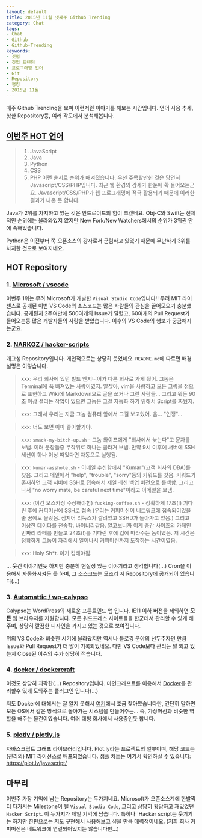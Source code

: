 ```yaml
---
layout: default
title: 2015년 11월 넷째주 Github Trending
category: Chat
tags:
- Chat
- Github
- Github-Trending
keywords:
- 깃헙
- 깃헙 트렌딩
- 프로그래밍 언어
- Git
- Repository
- 랭킹
- 2015년 11월
---
```


매주 Github Trending을 보며 이런저런 이야기를 해보는 시간입니다. 언어 사용 추세, 핫한 Repository등, 여러 각도에서 분석해봅니다.

## <a href="http://githut.info/">이번주 HOT 언어</a>
> 1. JavaScript
> 2. Java
> 3. Python
> 4. CSS
> 5. PHP
이런 순서로 순위가 매겨졌습니다. 우선 주목할만한 것은 당연히 Javascript/CSS/PHP입니다. 최근 웹 환경의 강세가 한눈에 확 들어오는군요. Javascript/CSS/PHP가 웹 프로그래밍에 적극 활용되기 때문에 이러한 결과가 나온 듯 합니다. 

Java가 2위를 차지하고 있는 것은 안드로이드의 힘이 크겠네요. Obj-C와 Swift는 전체적인 순위에는 올라와있지 않지만 New Fork/New Watchers에서의 순위가 3위권 안에 속해있습니다. 

Python은 이전부터 쭉 오픈소스의 강자로서 군림하고 있었기 때문에 무난하게 3위를 차지한 것으로 보여지네요.

## HOT Repository

### 1. <a href="https://github.com/Mircosoft/vscode">Microsoft / vscode</a>
이번주 1위는 무려 Microsoft가 개발한 `Visual Studio Code`입니다!! 무려 MIT 라이센스로 공개된 이번 VS Code의 소스코드는 많은 사람들의 관심을 끌어모으기 충분했습니다. 공개된지 2주여만에 500여개의 Issue가 달렸고, 60여개의 Pull Request가 들어오는등 많은 개발자들의 사랑을 받았습니다. 이후의 VS Code의 행보가 궁금해지는군요.

### 2. <a href="https://github.com/NARKOZ/hacker-scripts">NARKOZ / hacker-scripts</a>
개그성 Repository입니다. 개인적으로는 상당히 웃었네요. `README.md`에 따르면 배경 설명은 이렇습니다.
>xxx: 우리 회사에 있던 빌드 엔지니어가 다른 회사로 가게 됬어. 그놈은 Terminal에 푹 빠져있는 사람이였지. 알잖아, vim을 사랑하고 모든 그림을 점으로 표현하고 Wiki에 Markdown으로 글을 쓰거나 그런 사람들... 그리고 뭐든 90초 이상 설리는 작업이 있으면 그놈은 그걸 자동화 하기 위해서 Script를 짜뒀지.

>xxx: 그래서 우리는 지금 그놈 컴퓨터 앞에서 그걸 보고있어. 음... "인정"...

>xxx: 너도 보면 아마 좋아할거야.

>xxx: `smack-my-bitch-up.sh` - 그놈 와이프에게 "회사에서 늦는다"고 문자를 보냄. 여러 문장들중 무작위로 하나는 골라거 보냄. 만약 9시 이후에 서버에 SSH 세션이 하나 이상 떠있다면 자동으로 실행됨.

>xxx: `kumar-asshole.sh` - 이메일 수신함에서 "Kumar"(고객 회사의 DBA)를 찾음. 그리고 메일에서 "help", "trouble", "sorry"등의 키워드를 찾음. 키워드가 존재하면 고객 서버에 SSH로 접속해서 제일 최신 백업 버전으로 롤백함. 그리고 나서 "no worry mate, be careful next time"이라고 이메일을 보냄.

>xxx: (이건 오스카상 수상해야함) `fucking-coffee.sh` - 정확하게 17초(!) 기다린 후에 커피머신에 SSH로 접속 (우리는 커피머신이 네트워크에 접속되어있을줄 꿈에도 몰랐음. 심지어 리눅스가 깔려있고 SSHD가 돌아가고 있음.) 그리고 이상한 데이타를 전송함. 바이너리같음. 알고보니까 이게 중간 사이즈의 카페인 반짜리 라떼를 만들고 24초(!)를 기다린 후에 컵에 따라주는 놈이였음. 저 시간은 정확하게 그놈이 자리에서 일어나서 커피머신까지 도착하는 시간이였음.

>xxx: Holy Sh*t. 이거 킵해야됨.

... 웃긴 이야기인듯 하지만 충분히 현실성 있는 이야기라고 생각합니다(...) Cron을 이용해서 자동화시켜둔 듯 하며, 그 소스코드는 모조리 저 Repository에 공개되어 있습니다(...)

### 3. <a href="https://github.com/Automattic/wp-calypso">Automattic / wp-calypso</a>

Calypso는 WordPress의 새로운 프론트엔드 앱 입니다. IE11 이하 버전을 제외하면 **모든** 웹 브라우저를 지원합니다. 모든 워드프레스 사이트들을 한군데서 관리할 수 있게 해주며, 상당히 깔끔한 디자인을 가지고 있는 것으로 보여집니다. 

위의 VS Code와 비슷한 시기에 올라왔지만 역시나 블로깅 분야의 선두주자인 만큼 Issue와 Pull Request가 더 많이 기록되었네요. 다만 VS Code보다 관리는 덜 되고 있는지 Close된 이슈의 수가 상당히 적습니다.


### 4. <a href="https://github.com/docker/dockercraft">docker / dockercraft</a>
이것도 상당히 괴팍한(...) Repository입니다. 마인크래프트를 이용해서  <a href="https://www.docker.com/what-docker">Docker</a>를 관리할수 있게 도와주는 플러그인 입니다(...)

저도 Docker에 대해서는 잘 알지 못해서 <a href="https://www.docker.com/what-docker">여기</a>에서 조금 찾아봤습니다만, 간단히 말하면 모든 OS에서 같은 방식으로 돌아가는 시스템을 만들어주는... 즉, 가상머신과 비슷한 역할을 해주는 물건이였습니다. 여러 대형 회사에서 사용중인듯 합니다.

### 5. <a href="https://github.com/plotly/plotly.js">plotly / plotly.js</a>
자바스크립트 그래프 라이브러리입니다. Plot.ly라는 프로젝트의 일부이며, 해당 코드는 (진리의)  MIT 라이선스로 배포되었습니다. 샘플 차트는 여기서 확인하실 수 있습니다: <a href="https://plot.ly/javascript/">https://plot.ly/javascript/</a>

## 마무리
이번주 가장 기억에 남는 Repository는 두가지네요. Microsoft가 오픈소스계에 한발짝 더 다가서는 Milestone이 될 `Visual Studio Code`, 그리고 상당히 황당하고 재밌었던 `Hacker Script`. 이 두가지가 제일 기억에 남습니다. 특히나 `Hacker script는 웃기기는 하지만 한편으로는 저도 구현해서 사용해보고 싶을 만큼 매력적이네요. (저희 회사 커피머신은 네트워크에 연결되어있지는 않습니다만...)